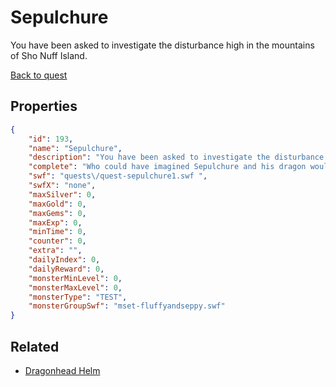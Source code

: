 # Sepulchure

You have been asked to investigate the disturbance high in the mountains of Sho Nuff Island.

[Back to quest](../quests.md)

## Properties

```json
{
    "id": 193,
    "name": "Sepulchure",
    "description": "You have been asked to investigate the disturbance high in the mountains of Sho Nuff Island.",
    "complete": "Who could have imagined Sepulchure and his dragon would hold such power? You narrowly escaped with your life, but at least now you have had a taste of the battles to come. How will you prepare for your next encounter?",
    "swf": "quests\/quest-sepulchure1.swf ",
    "swfX": "none",
    "maxSilver": 0,
    "maxGold": 0,
    "maxGems": 0,
    "maxExp": 0,
    "minTime": 0,
    "counter": 0,
    "extra": "",
    "dailyIndex": 0,
    "dailyReward": 0,
    "monsterMinLevel": 0,
    "monsterMaxLevel": 0,
    "monsterType": "TEST",
    "monsterGroupSwf": "mset-fluffyandseppy.swf"
}
```

## Related

- [Dragonhead Helm](../items/1370-dragonhead-helm.md)

